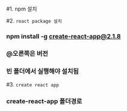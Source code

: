 #1. npm 설치
   
#2. `react package 설치`
   ### npm install -g create-react-app@2.1.8
   ### @오른쪽은 버전
   ### 빈 폴더에서 실행해야 설치됨

#3. `create react app`
   ### create-react-app 폴더경로

